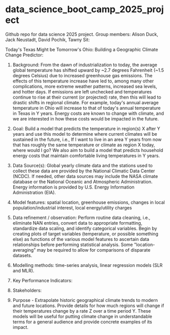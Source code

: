 # data_science_boot_camp_2025_project
Github repo for data science 2025 project. Group members: Alison Duck, Jack Neustadt, David Pochik, Tawny Sit:

Today's Texas Might be Tomorrow's Ohio: Building a Geographic Climate Change Predictor:

1. Background: From the dawn of industrialization to today, the average global temperature has shifted upward by ~2.7 degrees Fahrenheit (~1.5 degrees Celsius) due to increased greenhouse gas emissions. The effects of this temperature increase have led to, among many other complications, more extreme weather patterns, increased sea levels, and hotter days. If emissions are left unchecked and temperatures continue to rise at their current (or projected) rate, then this will lead to drastic shifts in regional climate. For example, today's annual average temperature in Ohio will increase to that of today's annual temperature in Texas in Y years. Energy costs are known to change with climate, and we are interested in how these costs would be impacted in the future.

2. Goal: Build a model that predicts the temperature in region(s) X after Y years and use this model to determine where current climates will be sustained in the future, i.e., If I want to live in an area Y years from now that has roughly the same temperature or climate as region X today, where would I go? We also aim to build a model that predicts household energy costs that maintain comfortable living temperatures in Y years.

3. Data Source(s): Global yearly climate data and the stations used to collect these data are provided by the National Climatic Data Center (NCDC). If needed, other data sources may include the NASA climate database or the National Oceanic and Atmospheric Administration. Energy information is provided by U.S. Energy Information Administration (EIA).

4. Model features: spatial location, greenhouse emissions, changes in local population/industrial interest, local energy/utility charges

5. Data refinement / observation: Perform routine data cleaning, i.e., eliminate NAN entries, convert data to appropriate formatting, standardize data scaling, and identify categorical variables. Begin by creating plots of target variables (temperature, or possible something else) as functions of the various model features to ascertain data relationships before performing statistical analysis. Some "location-averaging" may be required to allow for comparisons of disparate datasets.

6. Modelling methods: time-series analysis, linear regression models (SLR and MLR).

7. Key Performance Indicators:

8. Stakeholders:

9. Purpose - Extrapolate historic geographical climate trends to modern and future locations. Provide details for how much regions will change if their temperatures change by a rate Z over a time period Y. These models will be useful for putting climate change in understandable terms for a general audience and provide concrete examples of its impact.
